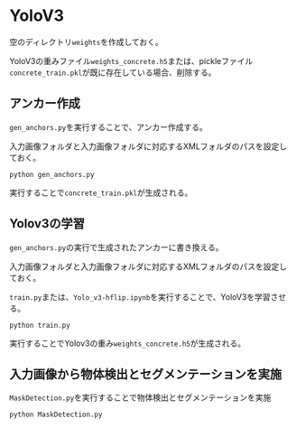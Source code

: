 # YoloV3


空のディレクトリ`weights`を作成しておく。

YoloV3の重みファイル`weights_concrete.h5`または、pickleファイル`concrete_train.pkl`が既に存在している場合、削除する。

## アンカー作成
`gen_anchors.py`を実行することで、アンカー作成する。

入力画像フォルダと入力画像フォルダに対応するXMLフォルダのパスを設定しておく。

`python gen_anchors.py`

実行することで`concrete_train.pkl`が生成される。

## Yolov3の学習
`gen_anchors.py`の実行で生成されたアンカーに書き換える。

入力画像フォルダと入力画像フォルダに対応するXMLフォルダのパスを設定しておく。

`train.py`または、`Yolo_v3-hflip.ipynb`を実行することで、YoloV3を学習させる。

`python train.py`

実行することでYolov3の重み`weights_concrete.h5`が生成される。

## 入力画像から物体検出とセグメンテーションを実施
`MaskDetection.py`を実行することで物体検出とセグメンテーションを実施

`python MaskDetection.py`
